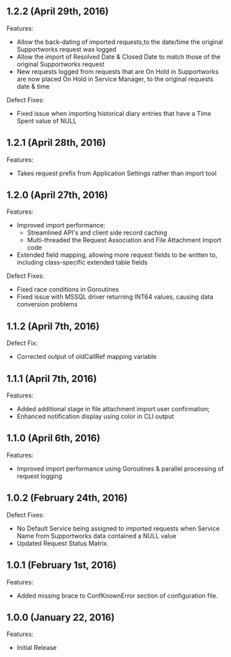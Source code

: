 ## 1.2.2 (April 29th, 2016)

Features:

- Allow the back-dating of imported requests,to the date/time the original Supportworks request was logged
- Allow the import of Resolved Date & Closed Date to match those of the original Supportworks request
- New requests logged from requests that are On Hold in Supportworks are now placed On Hold in Service Manager, to the original requests date & time

Defect Fixes:

- Fixed issue when importing historical diary entries that have a Time Spent value of NULL

## 1.2.1 (April 28th, 2016)

Features:

- Takes request prefix from Application Settings rather than import tool

## 1.2.0 (April 27th, 2016)

Features:

- Improved import performance:
    - Streamlined API's and client side record caching
    - Multi-threaded the Request Association and File Attachment Import code
- Extended field mapping, allowing more request fields to be written to, including class-specific extended table fields

Defect Fixes:

- Fixed race conditions in Goroutines
- Fixed issue with MSSQL driver returning INT64 values, causing data conversion problems

## 1.1.2 (April 7th, 2016)

Defect Fix:

- Corrected output of oldCallRef mapping variable

## 1.1.1 (April 7th, 2016)

Features:

- Added additional stage in file attachment import user confirmation;
- Enhanced notification display using color in CLI output

## 1.1.0 (April 6th, 2016)

Features:

- Improved import performance using Goroutines & parallel processing of request logging

## 1.0.2 (February 24th, 2016)

Defect Fixes:

- No Default Service being assigned to imported requests when Service Name from Supportworks data contained a NULL value
- Updated Request Status Matrix.

## 1.0.1 (February 1st, 2016)

Features:

- Added missing brace to ConfKnownError section of configuration file.

## 1.0.0 (January 22, 2016)

Features:

- Initial Release
